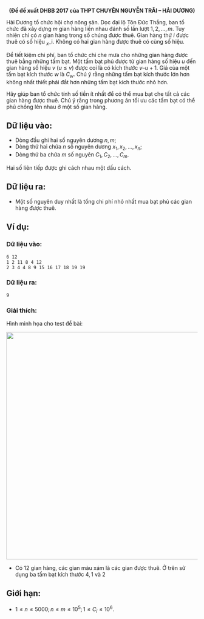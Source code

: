 **<center>(Đề đề xuất DHBB 2017 của THPT CHUYÊN NGUYỄN TRÃI – HẢI DƯƠNG)</center>**

Hải Dương tổ chức hội chợ nông sản. Dọc đại lộ Tôn Đức Thắng, ban tổ chức đã xây dựng $m$ gian hàng liền nhau đánh số lần lượt $1, 2, ..., m$. Tuy nhiên chỉ có $n$ gian hàng trong số chúng được thuê. Gian hàng thứ $i$ được thuê có số hiệu $_x$_i. Không có hai gian hàng được thuê có cùng số hiệu.

Để tiết kiệm chi phí, ban tổ chức chỉ che mưa cho những gian hàng được thuê bằng những tấm bạt. Một tấm bạt phủ được từ gian hàng số hiệu $u$ đến gian hàng số hiệu $v$ $(u ≤ v)$ được coi là có kích thước $v – u + 1$. Giá của một tấm bạt kích thước $w$ là $C_w$. Chú ý rằng những tấm bạt kích thước lớn hơn không nhất thiết phải đắt hơn những tấm bạt kích thước nhỏ hơn.

Hãy giúp ban tổ chức tính số tiền ít nhất để có thể mua bạt che tất cả các gian hàng được thuê. Chú ý rằng trong phương án tối ưu các tấm bạt có thể phủ chồng lên nhau ở một số gian hàng.

## Dữ liệu vào:
- Dòng đầu ghi hai số nguyên dương $n, m$;
- Dòng thứ hai chứa $n$ số nguyên dương $x_1, x_2, …, x_n$;
- Dòng thứ ba chứa $m$ số nguyên $C_1, C_2, …, C_m$.

Hai số liên tiếp được ghi cách nhau một dấu cách.

## Dữ liệu ra:
- Một số nguyên duy nhất là tổng chi phí nhỏ nhất mua bạt phủ các gian hàng được thuê.

## Ví dụ:
### Dữ liệu vào:
```
6 12
1 2 11 8 4 12 
2 3 4 4 8 9 15 16 17 18 19 19
```

### Dữ liệu ra:
```
9
```

### Giải thích:
Hình minh họa cho test đề bài:
<center><img src="/images/problems/474/DPMARKET.svg" width=600px></center>

- Có $12$ gian hàng, các gian màu xám là các gian được thuê. Ở trên sử dụng ba tấm bạt kích thước $4, 1$ và $2$

## Giới hạn:
- $1 ≤ n ≤ 5000; n ≤ m ≤ 10^5; 1 ≤ C_i ≤ 10^6$.